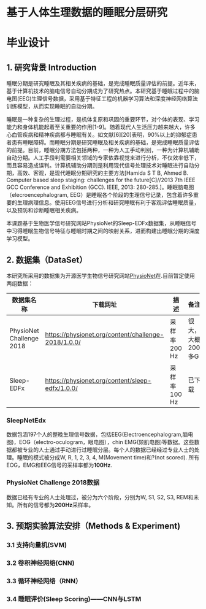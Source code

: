 # 基于人体生理数据的睡眠分层研究
# 毕业设计
## 1. 研究背景 Introduction
睡眠分期是研究睡眠及其相关疾病的基础，是完成睡眠质量评估的前提。近年来，基于计算机技术的脑电信号自动分期成为了研究热点。本研究基于睡眠过程中的脑电图(EEG)生理信号数据，采用基于特征工程的机器学习算法和深度神经网络算法训练模型，从而实现睡眠的自动分期。

睡眠是一种复杂的生理过程，是机体复原和巩固的重要环节，对个体的表现、学习能力和身体机能起着至关重要的作用[1-9]。随着现代人生活压力越来越大，许多心血管疾病和精神疾病都与睡眠有关。如文献[6][20]表明，90%以上的抑郁症患者患有睡眠障碍。而睡眠分期是研究睡眠及相关疾病的基础，是完成睡眠质量评估的前提。目前，睡眠分期方法包括两种，一种为人工手动判别，一种为计算机辅助自动分期。人工手段判需要相关领域的专家依靠视觉来进行分析，不仅效率低下，而且容易造成误判。计算机辅助分期则是利用现代信号处理技术对睡眠进行自动分期，高效、客观，是现代睡眠分期研究的主要方法[Hamida S T B, Ahmed B. Computer based sleep staging: challenges for the future[C]//2013 7th IEEE GCC Conference and Exhibition (GCC). IEEE, 2013: 280-285.]。睡眠脑电图（elecroencephalogram, EEG）是睡眠各个阶段的生理信号记录，包含着许多重要的生理病理信息。使用EEG信号进行分析和研究睡眠有利于客观评估睡眠质量，以及预防和诊断睡眠相关疾病。

本课题基于生物医学信号研究网站PhysioNet的Sleep-EDFx数据集，从睡眠信号中习得睡眠生物信号特征与睡眠时期之间的映射关系，进而构建出睡眠分期的深度学习模型。

## 2. 数据集（DataSet）
本研究所采用的数据集为开源医学生物信号研究网站[PhysioNet](www.physionet.org)在.目前暂定使用两组数据：

|数据集名称|下载网址|描述|备注|
|----|----|----|----|
|PhysioNet Challenge 2018|https://physionet.org/content/challenge-2018/1.0.0/|采样率200 Hz|很大，大概200多G|
|Sleep-EDFx|https://physionet.org/content/sleep-edfx/1.0.0/|采样率100 Hz|已下载|

### SleepNetEdx
数据包涵197个人的整晚生理信号数据，包括EEG(Electroencephalogram,脑电图)，EOG（electro-oculogram，眼电图），chin EMG(颏肌电图)等数据。这些数据都被专业的人士通过手动进行过睡眠分层。每个人的数据已经经过专业人士的处理。睡眠的模式被分成W, R, 1, 2, 3, 4, M(Movement time)和?(not scored).
所有EOG，EMG和EEG信号的采样率都为**100Hz**.

### PhysioNet Challenge 2018数据

数据已经有专业的人士处理过，被分为六个阶段，分别为W, S1, S2, S3, REM和未知。所有的信号都为**200Hz**采样率。

## 3. 预期实验算法安排（Methods & Experiment)
### 3.1 支持向量机(SVM)

### 3.2 卷积神经网络(CNN)

### 3.3 循环神经网络（RNN）

### 3.4 睡眠评价(Sleep Scoring)——CNN与LSTM



